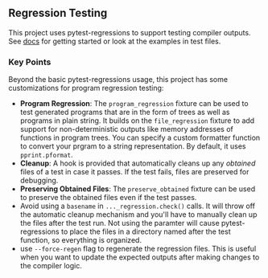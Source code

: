 ## Regression Testing
This project uses pytest-regressions to support testing compiler outputs.
See [docs](https://pytest-regressions.readthedocs.io/en/latest/overview.html) for getting started
or look at the examples in test files.
### Key Points
Beyond the basic pytest-regressions usage, this project has some customizations for program regression testing:
- **Program Regression**: The `program_regression` fixture can be used to test generated programs that are in the form of trees as well as programs in plain string. It builds on the `file_regression` fixture to add support for non-deterministic outputs like memory addresses of functions in program trees. You can specify a custom formatter function to convert your prgram to a string representation. By default, it uses `pprint.pformat`.
- **Cleanup**: A hook is provided that automatically cleans up any *obtained* files of a test in case it passes. If the test fails, files are preserved for debugging.
- **Preserving Obtained Files**: The `preserve_obtained` fixture can be used to preserve the obtained files even if the test passes.
- Avoid using a `basename` in `..._regression.check()` calls. It will throw off the automatic cleanup mechanism and you'll have to manually clean up the files after the test run. Not using the paramter will cause pytest-regressions to place the files in a directory named after the test function, so everything is organized.
- use `--force-regen` flag to regenerate the regression files. This is useful when you want to update the expected outputs after making changes to the compiler logic.
